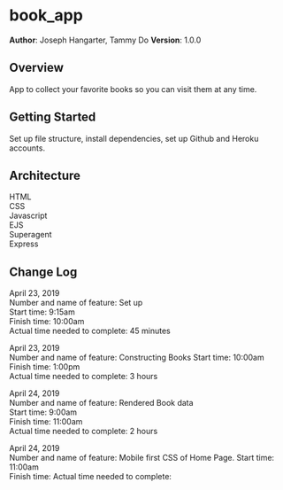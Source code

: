 # book_app

**Author**: Joseph Hangarter, Tammy Do
**Version**: 1.0.0

## Overview
App to collect your favorite books so you can visit them at any time.


## Getting Started
Set up file structure, install dependencies, set up Github and Heroku accounts. 

## Architecture
HTML  
CSS  
Javascript  
EJS  
Superagent  
Express  
  
  
## Change Log
April 23, 2019  
Number and name of feature: Set up  
Start time: 9:15am    
Finish time: 10:00am    
Actual time needed to complete: 45 minutes  

April 23, 2019  
Number and name of feature: Constructing Books
Start time: 10:00am    
Finish time: 1:00pm  
Actual time needed to complete: 3 hours  

April 24, 2019  
Number and name of feature: Rendered Book data  
Start time: 9:00am    
Finish time: 11:00am    
Actual time needed to complete: 2 hours  

April 24, 2019  
Number and name of feature: Mobile first CSS of Home Page. 
Start time: 11:00am  
Finish time: 
Actual time needed to complete:  
